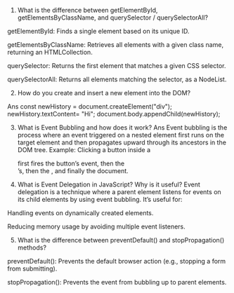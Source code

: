 1. What is the difference between getElementById, getElementsByClassName, and querySelector / querySelectorAll?

getElementById: Finds a single element based on its unique ID.

getElementsByClassName: Retrieves all elements with a given class name, returning an HTMLCollection.

querySelector: Returns the first element that matches a given CSS selector.

querySelectorAll: Returns all elements matching the selector, as a NodeList.


2. How do you create and insert a new element into the DOM?

Ans const newHistory = document.createElement("div"); newHistory.textContent= "Hi"; document.body.appendChild(newHistory);


3. What is Event Bubbling and how does it work?
Ans
Event bubbling is the process where an event triggered on a nested element first runs on the target element and then propagates upward through its ancestors in the DOM tree.
Example: Clicking a button inside a <div> first fires the button’s event, then the <div>’s, then the <body>, and finally the document.


4. What is Event Delegation in JavaScript? Why is it useful?
Event delegation is a technique where a parent element listens for events on its child elements by using event bubbling.
It’s useful for:

Handling events on dynamically created elements.

Reducing memory usage by avoiding multiple event listeners.


5. What is the difference between preventDefault() and stopPropagation() methods?

preventDefault(): Prevents the default browser action (e.g., stopping a form from submitting).

stopPropagation(): Prevents the event from bubbling up to parent elements.
